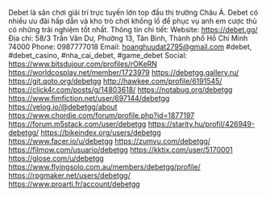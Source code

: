 Debet là sân chơi giải trí trực tuyến lớn top đầu thị trường Châu Á. Debet có nhiều ưu đãi hấp dẫn và kho trò chơi khổng lồ để phục vụ anh em cược thủ có những trải nghiệm tốt nhất.
Thông tin chi tiết:
Website: https://debet.gg/
Địa chỉ: 58/3 Trần Văn Dư, Phường 13, Tân Bình, Thành phố Hồ Chí Minh 74000
Phone: 0987777018
Email: hoanghuudat2795@gmail.com
#debet, #debet_casino, #nha_cai_debet, #game_debet
Social:
https://www.bitsdujour.com/profiles/rOKeRN
https://worldcosplay.net/member/1723979
https://debetgg.gallery.ru/
https://git.qoto.org/debetgg
http://hawkee.com/profile/6191545/
https://click4r.com/posts/g/14803618/
https://notabug.org/debetgg
https://www.fimfiction.net/user/697144/debetgg
https://velog.io/@debetgg/about
https://www.chordie.com/forum/profile.php?id=1877197
https://forum.m5stack.com/user/debetgg
https://starity.hu/profil/426949-debetgg/
https://bikeindex.org/users/debetgg
https://www.facer.io/u/debetgg
https://zumvu.com/debetgg/
https://filmow.com/usuario/debetgg
https://kktix.com/user/5170001
https://glose.com/u/debetgg
https://www.flyingsolo.com.au/members/debetgg/profile/
https://rpgmaker.net/users/debetgg/
https://www.proarti.fr/account/debetgg
